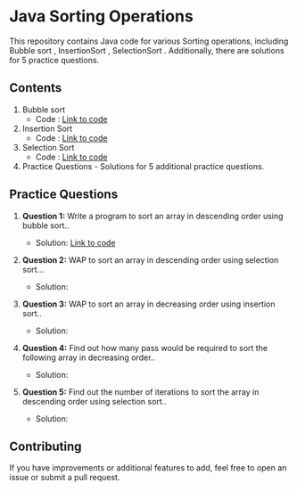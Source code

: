 # Java Sorting Operations

This repository contains Java code for various Sorting operations, including Bubble sort , InsertionSort , SelectionSort . Additionally, there are solutions for 5 practice questions.

## Contents

1. Bubble sort
   - Code : [Link to code](https://github.com/adityaprajapati10/DSA-Java/blob/main/Sorting/BubbleSort.java)
2. Insertion Sort
   - Code : [Link to code](https://github.com/adityaprajapati10/DSA-Java/blob/main/Sorting/InsertionSort.java)
3. Selection Sort 
   - Code : [Link to code](https://github.com/adityaprajapati10/DSA-Java/blob/main/Sorting/SelectionSort.java)
6. Practice Questions - Solutions for 5 additional practice questions.


## Practice Questions

1. **Question 1:** Write a program to sort an array in descending order using bubble sort..
   - Solution: [Link to code](https://github.com/adityaprajapati10/DSA-Java/blob/main/Sorting/Ques01.java)
     
2. **Question 2:** WAP to sort an array in descending order using selection sort...
   - Solution: 

3. **Question 3:** WAP to sort an array in decreasing order using insertion sort..
   - Solution: 
     
4. **Question 4:** Find out how many pass would be required to sort the following array in decreasing order..
   - Solution: 

5. **Question 5:** Find out the number of iterations to sort the array in descending order using selection sort..
   - Solution: 
## Contributing

If you have improvements or additional features to add, feel free to open an issue or submit a pull request.

